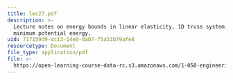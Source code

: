 ```yaml
---
title: lec27.pdf
description: >-
  Lecture notes on energy bounds in linear elasticity, 1D truss system, and
  minimum potential energy.
uid: 717159d9-dc13-14e0-dab7-f5a53b79afe8
resourcetype: Document
file_type: application/pdf
file: >-
  https://open-learning-course-data-rc.s3.amazonaws.com/1-050-engineering-mechanics-i-fall-2007/717159d9dc1314e0dab7f5a53b79afe8_lec27.pdf
---
```

